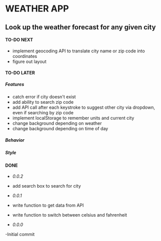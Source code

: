 # WEATHER APP

## Look up the weather forecast for any given city

#### TO-DO NEXT

-   implement geocoding API to translate city name or zip code into coordinates
-   figure out layout

#### TO-DO LATER

##### Features

-   catch error if city doesn't exist
-   add ability to search zip code
-   add API call after each keystroke to suggest other city via dropdown, even if searching by zip code
-   implement localStorage to remember units and current city
-   change background depending on weather
-   change background depending on time of day

##### Behavior

##### Style

#### DONE

-   _0.0.2_
-   add search box to search for city

-   _0.0.1_
-   write function to get data from API
-   write function to switch between celsius and fahrenheit

-   _0.0.0_

-Initial commit
